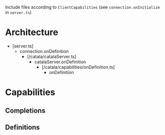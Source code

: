 Include files according to `ClientCapabilities`
(see `connection.onInitialize` in `server.ts`)

# Architecture
- [server.ts]
  - connection.onDefinition
    - [/catala/catalaServer.ts]
      - catalaServer.onDefinition
        - [/catala/capabilities/onDefinition.ts]
          - onDefinition

# Capabilities

## Completions

## Definitions
